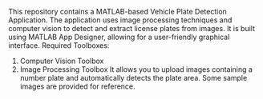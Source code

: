
This repository contains a MATLAB-based Vehicle Plate Detection Application.
The application uses image processing techniques and computer vision to detect and extract license plates from images.
It is built using MATLAB App Designer, allowing for a user-friendly graphical interface.
Required Toolboxes:
1. Computer Vision Toolbox
2. Image Processing Toolbox
 It allows you to upload images containing a number plate and automatically detects the plate area. Some sample images are provided for reference.
